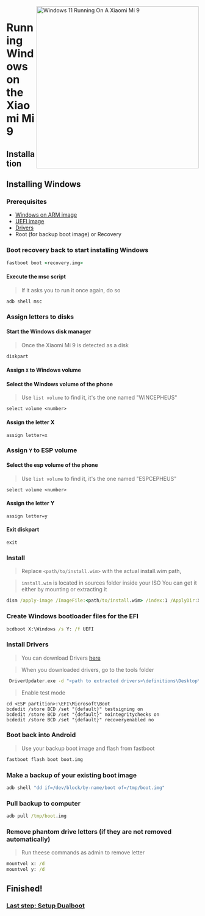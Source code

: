 <img align="right" src="https://github.com/woacepheus/Port-Windows-11-Xiaomi-Mi-9/blob/main/cepheus.png" width="425" alt="Windows 11 Running On A Xiaomi Mi 9">


# Running Windows on the Xiaomi Mi 9

## Installation

## Installing Windows

### Prerequisites
- [Windows on ARM image](https://uupdump.net/)
- [UEFI image](https://github.com/qaz6750/XiaoMi9-Drivers/releases)
- [Drivers](https://github.com/woacepheus/XiaoMi9-Drivers)
- Root (for backup boot image) or Recovery

### Boot recovery back to start installing Windows
```cmd
fastboot boot <recovery.img>
```
#### Execute the msc script
> If it asks you to run it once again, do so
```cmd
adb shell msc
```
### Assign letters to disks
  

#### Start the Windows disk manager

> Once the Xiaomi Mi 9 is detected as a disk

```cmd
diskpart
```


#### Assign `X` to Windows volume

#### Select the Windows volume of the phone
> Use `list volume` to find it, it's the one named "WINCEPHEUS"

```diskpart
select volume <number>
```

#### Assign the letter X
```diskpart
assign letter=x
```

### Assign `Y` to ESP volume

#### Select the esp volume of the phone
> Use `list volume` to find it, it's the one named "ESPCEPHEUS"

```diskpart
select volume <number>
```

#### Assign the letter Y

```diskpart
assign letter=y
```

#### Exit diskpart
```diskpart
exit
```



### Install

> Replace `<path/to/install.wim>` with the actual install.wim path,

> `install.wim` is located in sources folder inside your ISO
> You can get it either by mounting or extracting it

```cmd
dism /apply-image /ImageFile:<path/to/install.wim> /index:1 /ApplyDir:X:\
```

### Create Windows bootloader files for the EFI

```cmd
bcdboot X:\Windows /s Y: /f UEFI
```

### Install Drivers

> You can download Drivers [here](https://github.com/woacepheus/XiaoMi9-Drivers)

> When you downloaded drivers, go to the tools folder

```cmd
 DriverUpdater.exe -d "<path to extracted drivers>\definitions\Desktop\ARM64\Internal\cepheus.txt" -r "<path to extracted drivers>" -p <The window drive letter of your phone>:\
```
> Enable test mode
```
cd <ESP partition>:\EFI\Microsoft\Boot
bcdedit /store BCD /set "{default}" testsigning on
bcdedit /store BCD /set "{default}" nointegritychecks on
bcdedit /store BCD /set "{default}" recoveryenabled no
```


### Boot back into Android
> Use your backup boot image and flash from fastboot

```cmd
fastboot flash boot boot.img
```

### Make a backup of your existing boot image

```cmd
adb shell "dd if=/dev/block/by-name/boot of=/tmp/boot.img"
```

### Pull backup to computer

```cmd
adb pull /tmp/boot.img
```

### Remove phantom drive letters (if they are not removed automatically)
> Run theese commands as admin to remove letter
```cmd
mountvol x: /d
mountvol y: /d
```
## Finished!

### [Last step: Setup Dualboot](dualboot-en.md)
